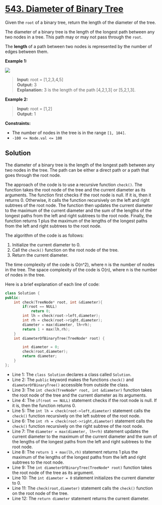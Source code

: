 # [543. Diameter of Binary Tree](https://leetcode.com/problems/diameter-of-binary-tree/)

Given the `root` of a binary tree, return the length of the diameter of the tree.

The diameter of a binary tree is the length of the longest path between any two nodes in a tree. This path may or may not pass through the `root`.

The **length** of a path between two nodes is represented by the number of edges between them.

**Example 1:**

![](https://assets.leetcode.com/uploads/2021/03/06/diamtree.jpg)

>**Input:** root = [1,2,3,4,5]<br>
>**Output:** 3 <br>
> **Explanation:** 3 is the length of the path [4,2,1,3] or [5,2,1,3].

**Example 2:**

>**Input:** root = [1,2]<br>
>**Output:** 1
 

**Constraints:**

- The number of nodes in the tree is in the range `[1, 104]`.
- `-100 <= Node.val <= 100`

## Solution

The diameter of a binary tree is the length of the longest path between any two nodes in the tree. The path can be either a direct path or a path that goes through the root node.

The approach of the code is to use a recursive function `check()`. The function takes the root node of the tree and the current diameter as its arguments. The function first checks if the root node is null. If it is, then it returns 0. Otherwise, it calls the function recursively on the left and right subtrees of the root node. The function then updates the current diameter to the maximum of the current diameter and the sum of the lengths of the longest paths from the left and right subtrees to the root node. Finally, the function returns 1 plus the maximum of the lengths of the longest paths from the left and right subtrees to the root node.

The algorithm of the code is as follows:

1. Initialize the current diameter to 0.
2. Call the `check()` function on the root node of the tree.
3. Return the current diameter.

The time complexity of the code is O(n^2), where n is the number of nodes in the tree. The space complexity of the code is O(n), where n is the number of nodes in the tree.

Here is a brief explanation of each line of code:

```cpp
class Solution {
public:
    int check(TreeNode* root, int &diameter){
        if(root == NULL)
            return 0;
        int lh = check(root->left,diameter);
        int rh = check(root->right,diameter);
        diameter = max(diameter, lh+rh);
        return 1 + max(lh,rh);
    }
    int diameterOfBinaryTree(TreeNode* root) {

        int diameter = 0;
        check(root,diameter);
        return diameter;
    }
};
```

* Line 1: The `class Solution` declares a class called `Solution`.
* Line 2: The `public` keyword makes the functions `check()` and `diameterOfBinaryTree()` accessible from outside the class.
* Line 3: The `int check(TreeNode* root, int &diameter)` function takes the root node of the tree and the current diameter as its arguments.
* Line 4: The `if(root == NULL)` statement checks if the root node is null. If it is, then the function returns 0.
* Line 5: The `int lh = check(root->left,diameter)` statement calls the `check()` function recursively on the left subtree of the root node.
* Line 6: The `int rh = check(root->right,diameter)` statement calls the `check()` function recursively on the right subtree of the root node.
* Line 7: The `diameter = max(diameter, lh+rh)` statement updates the current diameter to the maximum of the current diameter and the sum of the lengths of the longest paths from the left and right subtrees to the root node.
* Line 8: The `return 1 + max(lh,rh)` statement returns 1 plus the maximum of the lengths of the longest paths from the left and right subtrees to the root node.
* Line 9: The `int diameterOfBinaryTree(TreeNode* root)` function takes the root node of the tree as its argument.
* Line 10: The `int diameter = 0` statement initializes the current diameter to 0.
* Line 11: The `check(root,diameter)` statement calls the `check()` function on the root node of the tree.
* Line 12: The `return diameter` statement returns the current diameter.